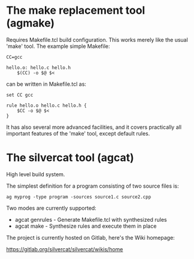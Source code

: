 The make replacement tool (agmake)
==================================

Requires Makefile.tcl build configuration. This works merely like the
usual 'make' tool. The example simple Makefile:

    CC=gcc

    hello.o: hello.c hello.h
        $(CC) -o $@ $<


can be written in Makefile.tcl as:


    set CC gcc

    rule hello.o hello.c hello.h {
        $CC -o $@ $<
    }

It has also several more advanced facilities, and it covers practically
all important features of the 'make' tool, except default rules.


The silvercat tool (agcat)
===========================

High level build system.

The simplest definition for a program consisting of two source files is:


    ag myprog -type program -sources source1.c source2.cpp


Two modes are currently supported:

* agcat genrules - Generate Makefile.tcl with synthesized rules
* agcat make - Synthesize rules and execute them in place


The project is currently hosted on Gitlab, here's the Wiki homepage:

https://gitlab.org/silvercat/silvercat/wikis/home

